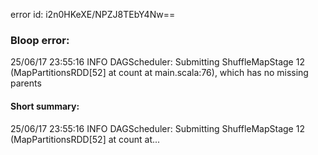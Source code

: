 error id: i2n0HKeXE/NPZJ8TEbY4Nw==
### Bloop error:

25/06/17 23:55:16 INFO DAGScheduler: Submitting ShuffleMapStage 12 (MapPartitionsRDD[52] at count at main.scala:76), which has no missing parents
#### Short summary: 

25/06/17 23:55:16 INFO DAGScheduler: Submitting ShuffleMapStage 12 (MapPartitionsRDD[52] at count at...